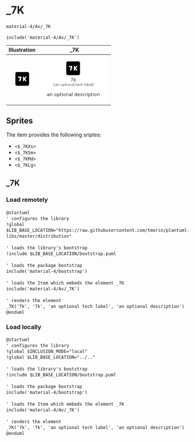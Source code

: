 # _7K


```text
material-4/Av/_7K
```

```text
include('material-4/Av/_7K')
```



| Illustration | _7K |
| :---: | :---: |
| ![illustration for Illustration](../../material-4/Av/_7K.png) | ![illustration for _7K](../../material-4/Av/_7K.Local.png) |



## Sprites
The item provides the following sriptes:

- `<$_7KXs>`
- `<$_7KSm>`
- `<$_7KMd>`
- `<$_7KLg>`





## _7K

### Load remotely
```plantuml
@startuml
' configures the library
!global $LIB_BASE_LOCATION="https://raw.githubusercontent.com/tmorin/plantuml-libs/master/distribution"

' loads the library's bootstrap
!include $LIB_BASE_LOCATION/bootstrap.puml

' loads the package bootstrap
include('material-4/bootstrap')

' loads the Item which embeds the element _7K
include('material-4/Av/_7K')

' renders the element
_7K('7k', '7k', 'an optional tech label', 'an optional description')
@enduml
```

### Load locally
```plantuml
@startuml
' configures the library
!global $INCLUSION_MODE="local"
!global $LIB_BASE_LOCATION="../.."

' loads the library's bootstrap
!include $LIB_BASE_LOCATION/bootstrap.puml

' loads the package bootstrap
include('material-4/bootstrap')

' loads the Item which embeds the element _7K
include('material-4/Av/_7K')

' renders the element
_7K('7k', '7k', 'an optional tech label', 'an optional description')
@enduml
```

